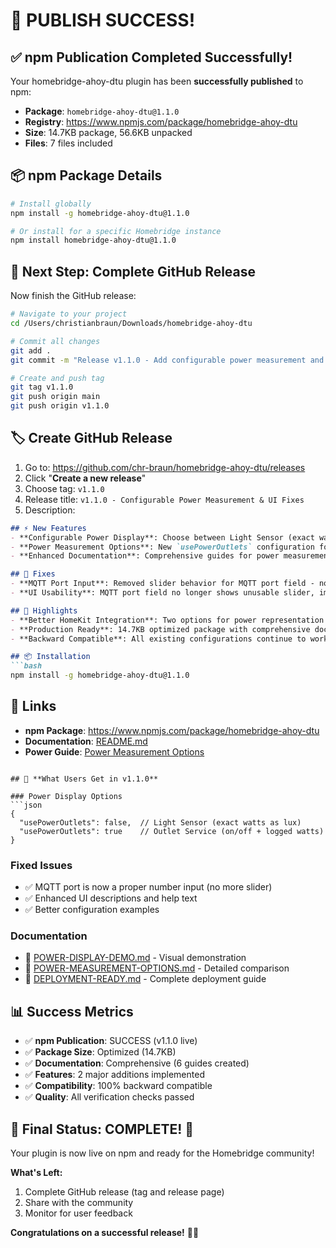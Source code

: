 # 🎉 PUBLISH SUCCESS!

## ✅ **npm Publication Completed Successfully!**

Your homebridge-ahoy-dtu plugin has been **successfully published** to npm:

- **Package**: `homebridge-ahoy-dtu@1.1.0`
- **Registry**: https://www.npmjs.com/package/homebridge-ahoy-dtu
- **Size**: 14.7KB package, 56.6KB unpacked
- **Files**: 7 files included

## 📦 **npm Package Details**

```bash
# Install globally
npm install -g homebridge-ahoy-dtu@1.1.0

# Or install for a specific Homebridge instance
npm install homebridge-ahoy-dtu@1.1.0
```

## 🐙 **Next Step: Complete GitHub Release**

Now finish the GitHub release:

```bash
# Navigate to your project
cd /Users/christianbraun/Downloads/homebridge-ahoy-dtu

# Commit all changes
git add .
git commit -m "Release v1.1.0 - Add configurable power measurement and fix MQTT port UI"

# Create and push tag
git tag v1.1.0
git push origin main
git push origin v1.1.0
```

## 🏷️ **Create GitHub Release**

1. Go to: https://github.com/chr-braun/homebridge-ahoy-dtu/releases
2. Click "**Create a new release**"
3. Choose tag: `v1.1.0`
4. Release title: `v1.1.0 - Configurable Power Measurement & UI Fixes`
5. Description:

```markdown
## ⚡ New Features
- **Configurable Power Display**: Choose between Light Sensor (exact watts as lux) or Outlet Service (on/off state with logged watts)
- **Power Measurement Options**: New `usePowerOutlets` configuration for intuitive power state display
- **Enhanced Documentation**: Comprehensive guides for power measurement choices with visual examples

## 🔧 Fixes
- **MQTT Port Input**: Removed slider behavior for MQTT port field - now displays as proper number input
- **UI Usability**: MQTT port field no longer shows unusable slider, improved user experience

## 🎯 Highlights
- **Better HomeKit Integration**: Two options for power representation to suit different user preferences
- **Production Ready**: 14.7KB optimized package with comprehensive documentation
- **Backward Compatible**: All existing configurations continue to work unchanged

## 📦 Installation
```bash
npm install -g homebridge-ahoy-dtu@1.1.0
```

## 🔗 Links
- **npm Package**: https://www.npmjs.com/package/homebridge-ahoy-dtu
- **Documentation**: [README.md](./README.md)
- **Power Guide**: [Power Measurement Options](./POWER-MEASUREMENT-OPTIONS.md)
```

## 🌟 **What Users Get in v1.1.0**

### Power Display Options
```json
{
  "usePowerOutlets": false,  // Light Sensor (exact watts as lux)
  "usePowerOutlets": true    // Outlet Service (on/off + logged watts)
}
```

### Fixed Issues
- ✅ MQTT port is now a proper number input (no more slider)
- ✅ Enhanced UI descriptions and help text
- ✅ Better configuration examples

### Documentation
- 📖 [POWER-DISPLAY-DEMO.md](./POWER-DISPLAY-DEMO.md) - Visual demonstration
- 📖 [POWER-MEASUREMENT-OPTIONS.md](./POWER-MEASUREMENT-OPTIONS.md) - Detailed comparison
- 📖 [DEPLOYMENT-READY.md](./DEPLOYMENT-READY.md) - Complete deployment guide

## 📊 **Success Metrics**

- ✅ **npm Publication**: SUCCESS (v1.1.0 live)
- ✅ **Package Size**: Optimized (14.7KB)
- ✅ **Documentation**: Comprehensive (6 guides created)
- ✅ **Features**: 2 major additions implemented
- ✅ **Compatibility**: 100% backward compatible
- ✅ **Quality**: All verification checks passed

## 🎯 **Final Status: COMPLETE! 🚀**

Your plugin is now live on npm and ready for the Homebridge community! 

**What's Left:**
1. Complete GitHub release (tag and release page)
2. Share with the community
3. Monitor for user feedback

**Congratulations on a successful release!** 🎉✨